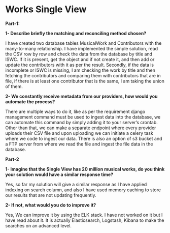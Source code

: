 # **Works Single View**

**Part-1:**

**1- Describe briefly the matching and reconciling method chosen?**

I have created two database tables MusicalWork and Contributors with the many-to-many relationship.
I have implemented the simple solution, read the CSV row by row and check the data from the database by title and ISWC. If it is present, get the object and if not create it, and then add or update the contributors with it as per the result.
Secondly, if the data is incomplete or ISWC is missing, I am checking the work by title and then fetching the contributors and comparing them with contributors that are in file, if there is at least one contributor that is the same, I am taking the union of them.


**2- We constantly receive metadata from our providers, how would you automate the process?**

There are multiple ways to do it, like as per the requirement django management command must be used to ingest data into the database, we can automate this command by simply adding it to your server’s crontab.
Other than that, we can make a separate endpoint where every provider uploads their CSV file and upon uploading we can initiate a celery task where we code to ingest our data.
There is also an option of s3 bucket and a FTP server from where we read the file and ingest the file data in the database.
 

**Part-2**

**1- Imagine that the Single View has 20 million musical works, do you think your solution would have a similar response time?**

Yes, so far my solution will give a similar response as I have applied indexing on search column, and also I have used memory caching to store our results that are not updating frequently.


**2- If not, what would you do to improve it?**

Yes, We can improve it by using the ELK stack. I have not worked on it but I have read about it. It is actually Elasticsearch, Logstash, Kibana to make the searches on an advanced level.
